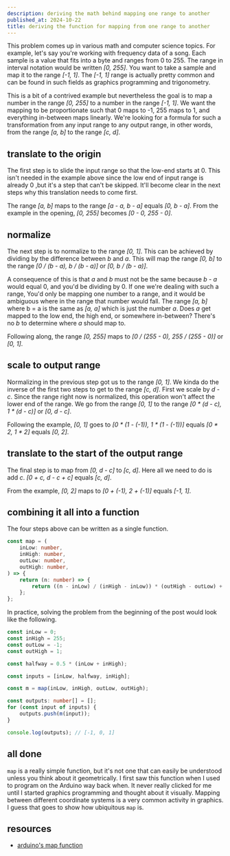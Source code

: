 ```yaml
---
description: deriving the math behind mapping one range to another
published_at: 2024-10-22
title: deriving the function for mapping from one range to another
---
```


This problem comes up in various math and computer science topics. For example,
let's say you're working with frequency data of a song. Each sample is a value
that fits into a byte and ranges from 0 to 255. The range in interval notation
would be written _[0, 255]_. You want to take a sample and map it to the range
_[-1, 1]_. The _[-1, 1]_ range is actually pretty common and can be found in such
fields as graphics programming and trigonometry.

This is a bit of a contrived example but nevertheless the goal is to map a
number in the range _[0, 255]_ to a number in the range _[-1, 1]_. We want the
mapping to be proportionate such that 0 maps to -1, 255 maps to 1, and
everything in-between maps linearly. We're looking for a formula for such a
transformation from any input range to any output range, in other words, from
the range _[a, b]_ to the range _[c, d]_.

## translate to the origin

The first step is to slide the input range so that the low-end starts at 0. This
isn't needed in the example above since the low end of input range is already 0
,but it's a step that can't be skipped. It'll become clear in the next steps why
this translation needs to come first.

The range _[a, b]_ maps to the range _[a - a, b - a]_ equals _[0, b - a]_. From
the example in the opening, _[0, 255]_ becomes _[0 - 0, 255 - 0]_.

## normalize

The next step is to normalize to the range _[0, 1]_. This can be achieved by
dividing by the difference between _b_ and _a_. This will map the range _[0, b]_
to the range _[0 / (b - a), b / (b - a)]_ or _[0, b / (b - a)]_.

A consequence of this is that _a_ and _b_ must not be the same because _b - a_
would equal 0, and you'd be dividing by 0. If one we're dealing with such a
range, You'd only be mapping one number to a range, and it would be ambiguous
where in the range that number would fall. The range _[a, b]_ where b = a is the
same as _[a, a]_ which is just the number _a_. Does _a_ get mapped to the low
end, the high end, or somewhere in-between? There's no _b_ to determine where _a_
should map to.

Following along, the range _[0, 255]_ maps to _[0 / (255 - 0), 255 / (255 - 0)]_
or _[0, 1]_.

## scale to output range

Normalizing in the previous step got us to the range _[0, 1]_. We kinda do the
inverse of the first two steps to get to the range _[c, d]_. First we scale by
_d - c_. Since the range right now is normalized, this operation won't affect
the lower end of the range. We go from the range _[0, 1]_ to the range _[0 *
(d - c), 1 * (d - c)]_ or _[0, d - c]_.

Following the example, _[0, 1]_ goes to _[0 * (1 - (-1)), 1 * (1 - (-1))]_
equals _[0 * 2, 1 * 2]_ equals _[0, 2]_.

## translate to the start of the output range

The final step is to map from _[0, d - c]_ to _[c, d]_. Here all we need to do
is add _c_. _[0 + c, d - c + c]_ equals _[c, d]_.

From the example, _[0, 2]_ maps to _[0 + (-1), 2 + (-1)]_ equals _[-1, 1]_.

## combining it all into a function

The four steps above can be written as a single function.

```typescript
const map = (
	inLow: number,
	inHigh: number,
	outLow: number,
	outHigh: number,
) => {
	return (n: number) => {
		return ((n - inLow) / (inHigh - inLow)) * (outHigh - outLow) + outLow;
	};
};
```

In practice, solving the problem from the beginning of the post would look like
the following.

```typescript
const inLow = 0;
const inHigh = 255;
const outLow = -1;
const outHigh = 1;

const halfway = 0.5 * (inLow + inHigh);

const inputs = [inLow, halfway, inHigh];

const m = map(inLow, inHigh, outLow, outHigh);

const outputs: number[] = [];
for (const input of inputs) {
	outputs.push(m(input));
}

console.log(outputs); // [-1, 0, 1]
```

## all done

`map` is a really simple function, but it's not one that can easily be understood
unless you think about it geometrically. I first saw this function when I used
to program on the Arduino way back when. It never really clicked for me until I
started graphics programming and thought about it visually. Mapping between
different coordinate systems is a very common activity in graphics. I guess that
goes to show how ubiquitous `map` is.

## resources

- [arduino's map function](https://docs.arduino.cc/language-reference/en/functions/math/map/)
